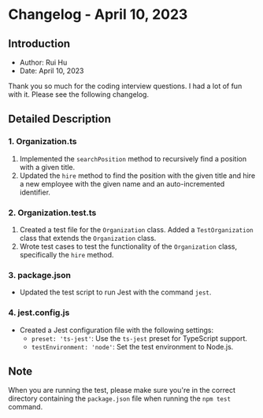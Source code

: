 # Changelog - April 10, 2023

## Introduction

- Author: Rui Hu
- Date: April 10, 2023

Thank you so much for the coding interview questions. I had a lot of fun with it. Please see the following changelog.

## Detailed Description

### 1. Organization.ts

1. Implemented the `searchPosition` method to recursively find a position with a given title.
2. Updated the `hire` method to find the position with the given title and hire a new employee with the given name and an auto-incremented identifier.

### 2. Organization.test.ts

1. Created a test file for the `Organization` class.
Added a `TestOrganization` class that extends the `Organization` class.
2. Wrote test cases to test the functionality of the `Organization` class, specifically the `hire` method.

### 3. package.json

- Updated the test script to run Jest with the command `jest`.

### 4. jest.config.js

- Created a Jest configuration file with the following settings:
  - `preset: 'ts-jest'`: Use the `ts-jest` preset for TypeScript support.
  - `testEnvironment: 'node'`: Set the test environment to Node.js.

## Note

When you are running the test, please make sure you're in the correct directory containing the `package.json` file when running the `npm test` command.
